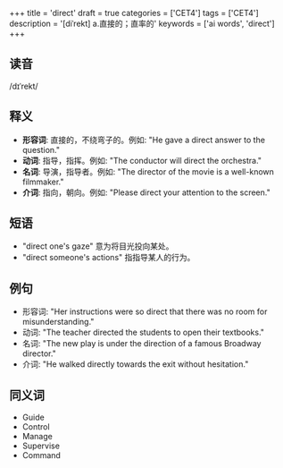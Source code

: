 +++
title = 'direct'
draft = true
categories = ['CET4']
tags = ['CET4']
description = '[diˈrekt] a.直接的；直率的'
keywords = ['ai words', 'direct']
+++

## 读音
/dɪˈrekt/

## 释义
- **形容词**: 直接的，不绕弯子的。例如: "He gave a direct answer to the question."
- **动词**: 指导，指挥。例如: "The conductor will direct the orchestra."
- **名词**: 导演，指导者。例如: "The director of the movie is a well-known filmmaker."
- **介词**: 指向，朝向。例如: "Please direct your attention to the screen."

## 短语
- "direct one's gaze" 意为将目光投向某处。
- "direct someone's actions" 指指导某人的行为。

## 例句
- 形容词: "Her instructions were so direct that there was no room for misunderstanding."
- 动词: "The teacher directed the students to open their textbooks."
- 名词: "The new play is under the direction of a famous Broadway director."
- 介词: "He walked directly towards the exit without hesitation."

## 同义词
- Guide
- Control
- Manage
- Supervise
- Command
